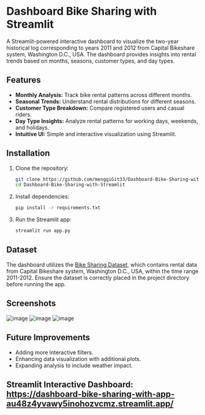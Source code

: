 # Dashboard Bike Sharing with Streamlit

A Streamlit-powered interactive dashboard to visualize the two-year historical log corresponding to years 2011 and 2012 from Capital Bikeshare system, Washington D.C., USA. The dashboard provides insights into rental trends based on months, seasons, customer types, and day types.

## Features
- **Monthly Analysis:** Track bike rental patterns across different months.
- **Seasonal Trends:** Understand rental distributions for different seasons.
- **Customer Type Breakdown:** Compare registered users and casual riders.
- **Day Type Insights:** Analyze rental patterns for working days, weekends, and holidays.
- **Intuitive UI:** Simple and interactive visualization using Streamlit.

## Installation

1. Clone the repository:
   ```sh
   git clone https://github.com/menggiGit33/Dashboard-Bike-Sharing-with-Streamlit.git
   cd Dashboard-Bike-Sharing-with-Streamlit
   ```
2. Install dependencies:
   ```sh
   pip install -r requirements.txt
   ```
3. Run the Streamlit app:
   ```sh
   streamlit run app.py
   ```

## Dataset
The dashboard utilizes the [Bike Sharing Dataset](https://www.kaggle.com/datasets/lakshmi25npathi/bike-sharing-dataset), which contains rental data from Capital Bikeshare system, Washington D.C., USA, within the time range 2011-2012. Ensure the dataset is correctly placed in the project directory before running the app.

## Screenshots
![image](https://github.com/user-attachments/assets/955d0a47-4f3e-43c2-b5fb-d38803436ef9)
![image](https://github.com/user-attachments/assets/970e7e18-94b1-4c84-8475-ed2ca9a62764)
![image](https://github.com/user-attachments/assets/9037ce15-d31d-4791-a189-4663a3aaf520)




## Future Improvements
- Adding more interactive filters.
- Enhancing data visualization with additional plots.
- Expanding analysis to include weather impact.




## Streamlit Interactive Dashboard: https://dashboard-bike-sharing-with-app-au48z4yvawy5inohozvcmz.streamlit.app/
